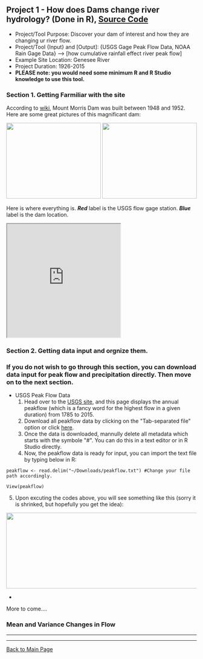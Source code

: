 ## Project 1 - How does Dams change river hydrology? (Done in R), [Source Code](https://gp86041.github.io/gepuprojects.github.io/project1_files/project1.R)


- Project/Tool Purpose: Discover your dam of interest and how they are changing ur river flow.
- Project/Tool {Input} and [Output]: {USGS Gage Peak Flow Data, NOAA Rain Gage Data} --> [how cumulative rainfall effect river peak flow]
- Example Site Location: Genesee River
- Project Duration: 1926-2015
- **PLEASE note: you would need some minimum R and R Studio knowledge to use this tool.**

### Section 1. Getting Farmiliar with the site

According to [wiki](https://en.wikipedia.org/wiki/Mount_Morris_Dam), Mount Morris Dam was built between 1948 and 1952. Here are some great pictures of this magnificant dam:


<img src="https://gp86041.github.io/gepuprojects.github.io/project1_files/Mount_Morris_Dam_pic1.jpg" height="200" width="250">
<img src="https://gp86041.github.io/gepuprojects.github.io/project1_files/mt-morris-dam-crossing_pic2.jpg" height="200" width="250">

Here is where everything is. **_Red_** label is the USGS flow gage station. **_Blue_** label is the dam location.

<iframe src="https://www.google.com/maps/d/u/0/embed?mid=1V3AqSlnYUAsSHSV4Pq100ZS-TYQ" width="300" height="300"></iframe>

### Section 2. Getting data input and orgnize them. ###
### If you do not wish to go through this section, you can download data input for peak flow and precipitation directly. Then move on to the next section. ###

- USGS Peak Flow Data
   1. Head over to the [USGS site](https://nwis.waterdata.usgs.gov/ny/nwis/peak/?site_no=04231600&agency_cd=USGS), and this page displays the annual peakflow (which is a fancy word for the highest flow in a given duration) from 1785 to 2015. 
   2. Download all peakflow data by clicking on the "Tab-separated file" option or click [here](https://nwis.waterdata.usgs.gov/ny/nwis/peak?site_no=04231600&agency_cd=USGS&format=rdb).
   3. Once the data is downloaded, mannully delete all metadata which starts with the symbole "#". You can do this in a text editor or in R Studio directly.
   4. Now, the peakflow data is ready for input, you can import the text file by typing below in R:
 ```
 peakflow <- read.delim("~/Downloads/peakflow.txt") #Change your file path accordingly.
 
 View(peakflow)
```
   5. Upon excuting the codes above, you will see something like this (sorry it is shrinked, but hopefully you get the idea):
   <img src="https://gp86041.github.io/gepuprojects.github.io/project1_files/peakflow_input.png" height="200" width="1300">

-    
   
   
   
   
   
   




More to come....

### Mean and Variance Changes in Flow

---
---
[Back to Main Page](https://gp86041.github.io/gepuprojects.github.io/)
